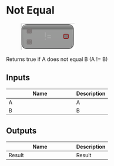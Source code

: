 # Not Equal

<div align="left" data-full-width="false"><figure><img src="../../../../api/Math/Operators/Not_Equal.png" alt=""><figcaption></figcaption></figure></div>

Returns true if A does not equal B (A != B)

## Inputs

<table><thead><tr><th width="170">Name</th><th>Description</th></tr></thead><tbody><tr><td>A</td><td>A</td></tr><tr><td>B</td><td>B</td></tr></tbody></table>

## Outputs

<table><thead><tr><th width="170">Name</th><th>Description</th></tr></thead><tbody><tr><td>Result</td><td>Result</td></tr></tbody></table>
